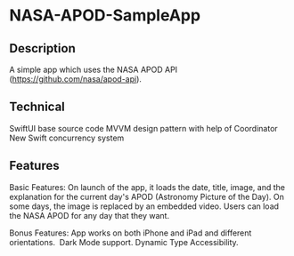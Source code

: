 # NASA-APOD-SampleApp

## Description
A simple app which uses the NASA APOD API (https://github.com/nasa/apod-api).

## Technical
SwiftUI base source code
MVVM design pattern with help of Coordinator
New Swift concurrency system

## Features
Basic Features:
On launch of the app, it loads the date, title, image, and the explanation for the current day's APOD (Astronomy Picture of the Day). On some days, the image is replaced by an embedded video.
Users can load the NASA APOD for any day that they want.

Bonus Features:
App works on both iPhone and iPad and different orientations. 
Dark Mode support.
Dynamic Type Accessibility. 
